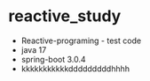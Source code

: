 # reactive_study

- Reactive-programing - test code 
- java 17
- spring-boot 3.0.4
- kkkkkkkkkkkdddddddddhhhh